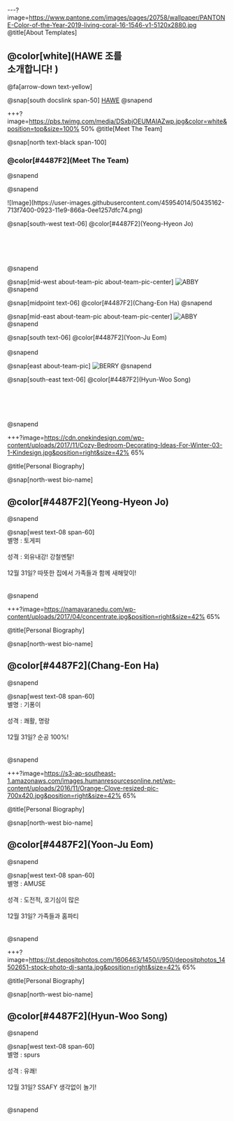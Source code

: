 ---?image=https://www.pantone.com/images/pages/20758/wallpaper/PANTONE-Color-of-the-Year-2019-living-coral-16-1546-v1-5120x2880.jpg
@title[About Templates]

## @color[white](HAWE 조를<br>소개합니다! )

@fa[arrow-down text-yellow]

@snap[south docslink span-50]
[HAWE](https://gitpitch.com/Eomazing/amuse)
@snapend


+++?image=https://pbs.twimg.com/media/DSxbjOEUMAIAZwp.jpg&color=white&position=top&size=100% 50%
@title[Meet The Team]

@snap[north text-black span-100]
### @color[#4487F2](Meet The Team)
@snapend

@snapend
<div class="west about-team-pic">
![Image](https://user-images.githubusercontent.com/45954014/50435162-713f7400-0923-11e9-866a-0ee1257dfc74.png)
</div>

@snap[south-west text-06]
@color[#4487F2](Yeong-Hyeon Jo)
<br><br>
<br><br>
<br>
<br>
@snapend

@snap[mid-west about-team-pic about-team-pic-center]
![ABBY](https://user-images.githubusercontent.com/45954014/50435176-85837100-0923-11e9-8952-a6f7fb756362.jpg)
@snapend

@snap[midpoint text-06]
@color[#4487F2](Chang-Eon Ha)
@snapend

@snap[mid-east about-team-pic about-team-pic-center]
![ABBY](https://user-images.githubusercontent.com/45954014/50435178-874d3480-0923-11e9-9a5f-e175909c3ffe.jpg)
@snapend

@snap[south text-06]
@color[#4487F2](Yoon-Ju Eom)
<br>
<br>
@snapend

@snap[east about-team-pic]
![BERRY](https://user-images.githubusercontent.com/45954014/50435177-861c0780-0923-11e9-90c5-0db0c7336ae2.jpg)
@snapend

@snap[south-east text-06]
@color[#4487F2](Hyun-Woo Song)
<br><br>
<br><br>
<br>
<br>
@snapend

+++?image=https://cdn.onekindesign.com/wp-content/uploads/2017/11/Cozy-Bedroom-Decorating-Ideas-For-Winter-03-1-Kindesign.jpg&position=right&size=42% 65%

@title[Personal Biography]

@snap[north-west bio-name]
<br>
## @color[#4487F2](Yeong-Hyeon Jo)
@snapend

@snap[west text-08 span-60]
<br>
별명 : 토게피<br>
<br>
성격 : 외유내강! 강철멘탈!<br>
<br>
12월 31일? 따뜻한 집에서 가족들과 함께 새해맞이!<br>
<br><br>
@snapend

+++?image=https://namavaranedu.com/wp-content/uploads/2017/04/concentrate.jpg&position=right&size=42% 65%

@title[Personal Biography]

@snap[north-west bio-name]
<br>
## @color[#4487F2](Chang-Eon Ha)
@snapend

@snap[west text-08 span-60]
<br>
별명 : 기퐁이<br>
<br>
성격 : 쾌활, 명랑<br>
<br>
12월 31일? 순공 100%!<br>
<br><br>
@snapend

+++?image=https://s3-ap-southeast-1.amazonaws.com/images.humanresourcesonline.net/wp-content/uploads/2016/11/Orange-Clove-resized-pic-700x420.jpg&position=right&size=42% 65%

@title[Personal Biography]

@snap[north-west bio-name]
<br>
## @color[#4487F2](Yoon-Ju Eom)
@snapend

@snap[west text-08 span-60]
<br>
별명 : AMUSE<br>
<br>
성격 : 도전적, 호기심이 많은<br>
<br>
12월 31일? 가족들과 홈파티<br>
<br><br>
@snapend

+++?image=https://st.depositphotos.com/1606463/1450/i/950/depositphotos_14502651-stock-photo-dj-santa.jpg&position=right&size=42% 65%

@title[Personal Biography]

@snap[north-west bio-name]
<br>
## @color[#4487F2](Hyun-Woo Song)
@snapend

@snap[west text-08 span-60]
<br>
별명 : spurs<br>
<br>
성격 : 유쾌!<br>
<br>
12월 31일? SSAFY 생각없이 놀기!<br>
<br><br>
@snapend
